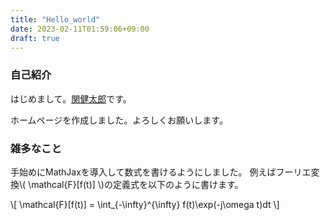 ```yaml
---
title: "Hello_world"
date: 2023-02-11T01:59:06+09:00
draft: true
---
```


### 自己紹介

はじめまして。[関健太郎](../fixed/profile)です。

ホームページを作成しました。よろしくお願いします。

### 雑多なこと

手始めにMathJaxを導入して数式を書けるようにしました。
例えばフーリエ変換\\( \mathcal{F}[f(t)] \\)の定義式を以下のように書けます。

\\[
    \mathcal{F}[f(t)] = \int_{-\infty}^{\infty} f(t)\exp(-j\omega t)dt
\\]

